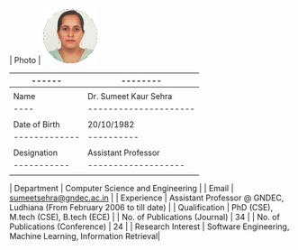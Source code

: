 | Photo | ![Display picture](Photos/sumeet.gif) 

| ------ | -------- |
| ------ | -------- |
|        |          |
| Name | Dr. Sumeet Kaur Sehra |
| ---- | --------------------- |
|      |                       |
| Date of Birth | 20/10/1982 |
| ------------- | ---------- |
|               |            |
| Designation | Assistant Professor |
| ----------- | ------------------- |
|             |                     |

| Department | Computer Science and Engineering |
| Email | sumeetsehra@gndec.ac.in |
| Experience | Assistant Professor @ GNDEC, Ludhiana (From February 2006 to till date) |
| Qualification | PhD (CSE), M.tech (CSE), B.tech (ECE)  |
| No. of Publications (Journal) | 34 |
| No. of Publications (Conference) | 24 |
| Research Interest | Software Engineering, Machine Learning, Information Retrieval|